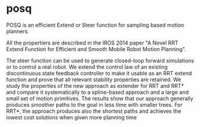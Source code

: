 # posq
POSQ is an efficient Extend or Steer function for sampling based motion planners.

All the propertiers are described in the IROS 2014 paper "A Novel RRT Extend Function for Efficient and Smooth Mobile Robot Motion Planning". 

The steer function can be used to generate closed-loop forward simulations or to control a real robot. We extend the control law of an existing discontinuous state feedback controller to make it usable as an RRT extend function and prove that all relevant stability properties are retained. We study the properties of the new approach as extender for RRT and RRT* and compare it systematically to a spline-based approach and a large and small set of motion primitives. The results show that our approach generally produces smoother paths to the goal in less time with smaller trees. For RRT*, the approach produces also the shortest paths and achieves the lowest cost solutions when given more planning time
